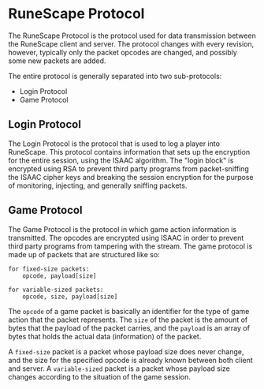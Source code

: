 # RuneScape Protocol

The RuneScape Protocol is the protocol used for data transmission
between the RuneScape client and server.
The protocol changes with every revision, however, typically only the packet
opcodes are changed, and possibly some new packets are added.

The entire protocol is generally separated into two sub-protocols:

* Login Protocol
* Game Protocol

## Login Protocol

The Login Protocol is the protocol that is used to log a player into
RuneScape. This protocol contains information that sets up the
encryption for the entire session, using the ISAAC algorithm. The "login
block" is encrypted using RSA to prevent third party programs from
packet-sniffing the ISAAC cipher keys and breaking the session
encryption for the purpose of monitoring, injecting, and generally
sniffing packets.

## Game Protocol

The Game Protocol is the protocol in which game action information is
transmitted. The opcodes are encrypted using ISAAC in order to prevent
third party programs from tampering with the stream. The game protocol
is made up of packets that are structured like so:

```
for fixed-size packets:
    opcode, payload[size]

for variable-sized packets:
    opcode, size, payload[size]
```

The `opcode` of a game packet is basically an identifier for the type
of game action that the packet represents. The `size` of the packet is
the amount of bytes that the payload of the packet carries, and the
`payload` is an array of bytes that holds the actual data
(information) of the packet.

A `fixed-size` packet is a packet whose payload size does never
change, and the size for the specified opcode is already known between
both client and server. A `variable-sized` packet is a packet whose
payload size changes according to the situation of the game session.
